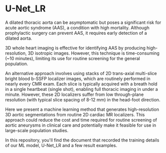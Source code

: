 # U-Net_LR

A dilated thoracic aorta can be asymptomatic but poses a significant risk for acute aortic syndrome (AAS), a condition with high mortality. Although prophylactic surgery can prevent AAS, it requires early detection of a dilated aorta.

3D whole heart imaging is effective for identifying AAS by producing high-resolution, 3D isotropic images. However, this technique is time-consuming (~10 minutes), limiting its use for routine screening for the general population.

An alternative approach involves using stacks of 2D trans-axial multi-slice bright blood b-SSFP localizer images, which are routinely performed in nearly every CMR exam. Each slice is typically acquired with a breath hold in a single heartbeat (single shot), enabling full thoracic imaging in under a minute. However, these 2D localizers suffer from low through-plane resolution (with typical slice spacing of 8-12 mm) in the head-foot direction.

Here we present a machine learning method that generates high-resolution 3D aortic segmentations from routine 2D cardiac MR localizers. This approach could reduce the cost and time required for routine screening of aortic aneurysms in clinical care and potentially make it feasible for use in large-scale population studies.

In this repository, you'll find the document that recorded the training details of our ML model, U-Net_LR and a few result examples.
